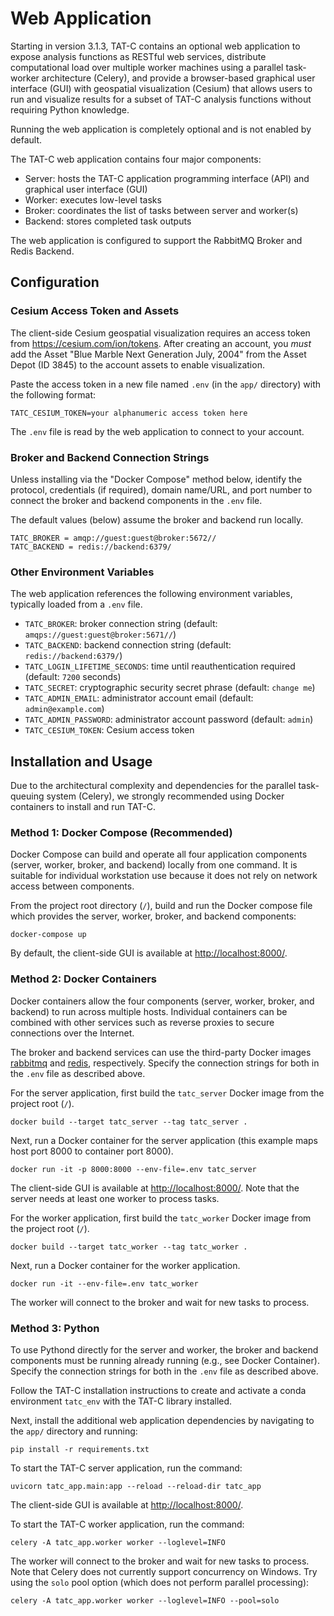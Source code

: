 # Web Application

Starting in version 3.1.3, TAT-C contains an optional web application to expose
analysis functions as RESTful web services, distribute computational load over
multiple worker machines using a parallel task-worker architecture (Celery),
and provide a browser-based graphical user interface (GUI) with geospatial
visualization (Cesium) that allows users to run and visualize results for a
subset of TAT-C analysis functions without requiring Python knowledge.

Running the web application is completely optional and is not enabled by default.

The TAT-C web application contains four major components:
 * Server: hosts the TAT-C application programming interface (API) and graphical user interface (GUI)
 * Worker: executes low-level tasks
 * Broker: coordinates the list of tasks between server and worker(s)
 * Backend: stores completed task outputs

The web application is configured to support the RabbitMQ Broker and Redis Backend.

## Configuration

### Cesium Access Token and Assets

The client-side Cesium geospatial visualization requires an access token
from <https://cesium.com/ion/tokens>. After creating an account, you *must*
add the Asset "Blue Marble Next Generation July, 2004" from the Asset Depot
(ID 3845) to the account assets to enable visualization.

Paste the access token in a new file named `.env` (in the `app/` directory)
with the following format:
```
TATC_CESIUM_TOKEN=your alphanumeric access token here
```
The `.env` file is read by the web application to connect to your account.

### Broker and Backend Connection Strings

Unless installing via the "Docker Compose" method below, identify the protocol,
credentials (if required), domain name/URL, and port number to connect the broker
and backend components in the `.env` file.

The default values (below) assume the broker and backend run locally.
```
TATC_BROKER = amqp://guest:guest@broker:5672//
TATC_BACKEND = redis://backend:6379/
```

### Other Environment Variables

The web application references the following environment variables, typically loaded from a `.env` file.

 * `TATC_BROKER`: broker connection string (default: `amqps://guest:guest@broker:5671//`)
 * `TATC_BACKEND`: backend connection string (default: `redis://backend:6379/`)
 * `TATC_LOGIN_LIFETIME_SECONDS`: time until reauthentication required (default: `7200` seconds)
 * `TATC_SECRET`: cryptographic security secret phrase (default: `change me`)
 * `TATC_ADMIN_EMAIL`: administrator account email (default: `admin@example.com`)
 * `TATC_ADMIN_PASSWORD`: administrator account password (default: `admin`)
 * `TATC_CESIUM_TOKEN`: Cesium access token

## Installation and Usage

Due to the architectural complexity and dependencies for the parallel
task-queuing system (Celery), we strongly recommended using Docker containers
to install and run TAT-C.

### Method 1: Docker Compose (Recommended)

Docker Compose can build and operate all four application components (server,
worker, broker, and backend) locally from one command. It is suitable for
individual workstation use because it does not rely on network access between
components.

From the project root directory (`/`), build and run the Docker compose file
which provides the server, worker, broker, and backend components:
```shell
docker-compose up
```
By default, the client-side GUI is available at <http://localhost:8000/>.


### Method 2: Docker Containers

Docker containers allow the four components (server, worker, broker, and backend)
to run across multiple hosts. Individual containers can be combined with other
services such as reverse proxies to secure connections over the Internet.

The broker and backend services can use the third-party Docker images
[rabbitmq](https://hub.docker.com/_/rabbitmq) and
[redis](https://hub.docker.com/_/redis), respectively. Specify the connection
strings for both in the `.env` file as described above.

For the server application, first build the `tatc_server` Docker image from the
project root (`/`).
```shell
docker build --target tatc_server --tag tatc_server .
```
Next, run a Docker container for the server application (this example maps host
port 8000 to container port 8000).
```shell
docker run -it -p 8000:8000 --env-file=.env tatc_server
```
The client-side GUI is available at <http://localhost:8000/>. Note that the
server needs at least one worker to process tasks.

For the worker application, first build the `tatc_worker` Docker image from the
project root (`/`).
```shell
docker build --target tatc_worker --tag tatc_worker .
```
Next, run a Docker container for the worker application.
```shell
docker run -it --env-file=.env tatc_worker
```
The worker will connect to the broker and wait for new tasks to process.

### Method 3: Python

To use Pythond directly for the server and worker, the broker and backend
components must be running already running (e.g., see Docker Container).
Specify the connection strings for both in the `.env` file as described above.

Follow the TAT-C installation instructions to create and activate a conda
environment `tatc_env` with the TAT-C library installed.

Next, install the additional web application dependencies by navigating to
the `app/` directory and running:
```shell
pip install -r requirements.txt
```

To start the TAT-C server application, run the command:
```shell
uvicorn tatc_app.main:app --reload --reload-dir tatc_app
```
The client-side GUI is available at <http://localhost:8000/>.

To start the TAT-C worker application, run the command:
```shell
celery -A tatc_app.worker worker --loglevel=INFO
```
The worker will connect to the broker and wait for new tasks to process. Note
that Celery does not currently support concurrency on Windows. Try using the
`solo` pool option (which does not perform parallel processing):
```shell
celery -A tatc_app.worker worker --loglevel=INFO --pool=solo
```
